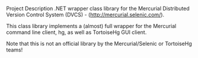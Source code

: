 Project Description
.NET wrapper class library for the Mercurial Distributed Version Control System (DVCS) - (http://mercurial.selenic.com/).

This class library implements a (almost) full wrapper for the Mercurial command line client, hg, as well as TortoiseHg GUI client.

Note that this is not an official library by the Mercurial/Selenic or TortoiseHg teams!
